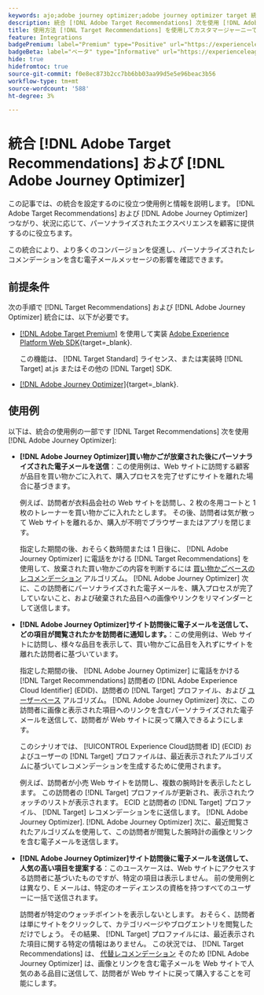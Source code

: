 ```yaml
---
keywords: ajo;adobe journey optimizer;adobe journey optimizer target 統合；レコメンデーション；target レコメンデーション；統合
description: 統合 [!DNL Adobe Target Recommendations] 次を使用 [!DNL Adobe Journey Optimizer].
title: 使用方法 [!DNL Target Recommendations] を使用してカスタマージャーニーで [!DNL Adobe Journey Optimizer]?
feature: Integrations
badgePremium: label="Premium" type="Positive" url="https://experienceleague.adobe.com/docs/target/using/introduction/intro.html?lang=ja#premium newtab=true" tooltip="Target Premium に含まれる機能を確認してください。"
badgeBeta: label="ベータ" type="Informative" url="https://experienceleague.adobe.com/docs/target/using/introduction/intro.html?lang=ja#beta newtab=true" tooltip=" [!DNL Adobe Target] のベータ版機能とは"
hide: true
hidefromtoc: true
source-git-commit: f0e8ec873b2cc7bb6bb03aa99d5e5e96beac3b56
workflow-type: tm+mt
source-wordcount: '588'
ht-degree: 3%

---
```


# 統合 [!DNL Adobe Target Recommendations] および [!DNL Adobe Journey Optimizer]

この記事では、の統合を設定するのに役立つ使用例と情報を説明します。 [!DNL Adobe Target Recommendations] および [!DNL Adobe Journey Optimizer] つながり、状況に応じて、パーソナライズされたエクスペリエンスを顧客に提供するのに役立ちます。

この統合により、より多くのコンバージョンを促進し、パーソナライズされたレコメンデーションを含む電子メールメッセージの影響を確認できます。

## 前提条件

次の手順で [!DNL Target Recommendations] および [!DNL Adobe Journey Optimizer] 統合には、以下が必要です。

* [[!DNL Adobe Target Premium]](/help/main/c-intro/intro.md#premium) を使用して実装 [Adobe Experience Platform Web SDK](https://experienceleague.adobe.com/docs/target-dev/developer/client-side/aep-web-sdk.html?lang=ja){target=_blank}.

  この機能は、 [!DNL Target Standard] ライセンス、または実装時 [!DNL Target] at.js またはその他の [!DNL Target] SDK.

* [[!DNL Adobe Journey Optimizer]](https://experienceleague.adobe.com/docs/journey-optimizer/using/ajo-home.html){target=_blank}.

## 使用例

以下は、統合の使用例の一部です [!DNL Target Recommendations] 次を使用 [!DNL Adobe Journey Optimizer]:

* **[!DNL Adobe Journey Optimizer]買い物かごが放棄された後にパーソナライズされた電子メールを送信**：この使用例は、Web サイトに訪問する顧客が品目を買い物かごに入れて、購入プロセスを完了せずにサイトを離れた場合に基づきます。

  例えば、訪問者が衣料品会社の Web サイトを訪問し、2 枚の冬用コートと 1 枚のトレーナーを買い物かごに入れたとします。 その後、訪問者は気が散って Web サイトを離れるか、購入が不明でブラウザーまたはアプリを閉じます。

  指定した期間の後、おそらく数時間または 1 日後に、 [!DNL Adobe Journey Optimizer] に電話をかける [!DNL Target Recommendations] を使用して、放棄された買い物かごの内容を判断するには [買い物かごベースのレコメンデーション](/help/main/c-recommendations/c-algorithms/base-the-recommendation-on-a-recommendation-key.md) アルゴリズム。 [!DNL Adobe Journey Optimizer] 次に、この訪問者にパーソナライズされた電子メールを、購入プロセスが完了していないこと、および破棄された品目への画像やリンクをリマインダーとして送信します。

* **[!DNL Adobe Journey Optimizer]サイト訪問後に電子メールを送信して、どの項目が閲覧されたかを訪問者に通知します。**：この使用例は、Web サイトに訪問し、様々な品目を表示して、買い物かごに品目を入れずにサイトを離れた訪問者に基づいています。

  指定した期間の後、 [!DNL Adobe Journey Optimizer] に電話をかける [!DNL Target Recommendations] 訪問者の [!DNL Adobe Experience Cloud Identifier] (EDID)、訪問者の [!DNL Target] プロファイル、および [ユーザーベース](/help/main/c-recommendations/c-algorithms/base-the-recommendation-on-a-recommendation-key.md) アルゴリズム。 [!DNL Adobe Journey Optimizer] 次に、この訪問者に画像と表示された項目へのリンクを含むパーソナライズされた電子メールを送信して、訪問者が Web サイトに戻って購入できるようにします。

  このシナリオでは、 [!UICONTROL Experience Cloud訪問者 ID] (ECID) およびユーザーの [!DNL Target] プロファイルは、最近表示されたアルゴリズムに基づいてレコメンデーションを生成するために使用されます。

  例えば、訪問者が小売 Web サイトを訪問し、複数の腕時計を表示したとします。 この訪問者の [!DNL Target] プロファイルが更新され、表示されたウォッチのリストが表示されます。 ECID と訪問者の [!DNL Target] プロファイル、 [!DNL Target] レコメンデーションをに送信します。 [!DNL Adobe Journey Optimizer]. [!DNL Adobe Journey Optimizer] 次に、最近閲覧されたアルゴリズムを使用して、この訪問者が閲覧した腕時計の画像とリンクを含む電子メールを送信します。

* **[!DNL Adobe Journey Optimizer]サイト訪問後に電子メールを送信して、人気の高い項目を提案する**：このユースケースは、Web サイトにアクセスする訪問者に基づいたものですが、特定の項目は表示しません。 前の使用例とは異なり、E メールは、特定のオーディエンスの資格を持つすべてのユーザーに一括で送信されます。

  訪問者が特定のウォッチポイントを表示しないとします。 おそらく、訪問者は単にサイトをクリックして、カテゴリページやブログエントリを閲覧しただけでしょう。 その結果、 [!DNL Target] プロファイルには、最近表示された項目に関する特定の情報はありません。 この状況では、 [!DNL Target Recommendations] は、 [代替レコメンデーション](/help/main/c-recommendations/c-algorithms/backup-recs.md) そのため [!DNL Adobe Journey Optimizer] は、画像とリンクを含む電子メールを Web サイトで人気のある品目に送信して、訪問者が Web サイトに戻って購入することを可能にします。


